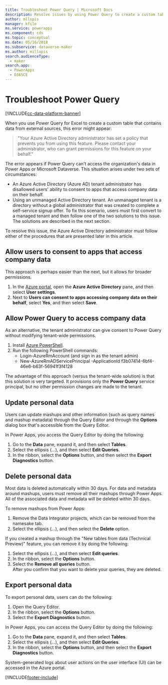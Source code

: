 ```yaml
---
title: Troubleshoot Power Query | Microsoft Docs
description: Resolve issues by using Power Query to create a custom table in Microsoft Dataverse.
author: mllopis
manager: kfile
ms.service: powerapps
ms.component: cds
ms.topic: conceptual
ms.date: 05/16/2018
ms.subservice: dataverse-maker
ms.author: millopis
search.audienceType: 
  - maker
search.app: 
  - PowerApps
  - D365CE
---
```


# Troubleshoot Power Query
[!INCLUDE[cc-data-platform-banner](../../includes/cc-data-platform-banner.md)]

When you use Power Query for Excel to create a custom table that contains data from external sources, this error might appear:

>"Your Azure Active Directory administrator has set a policy that prevents you from using this feature. Please contact your administrator, who can grant permissions for this feature on your behalf."

The error appears if Power Query can't access the organization's data in Power Apps or Microsoft Dataverse. This situation arises under two sets of circumstances:

* An Azure Active Directory (Azure AD) tenant administrator has disallowed users' ability to consent to apps that access company data on their behalf.
* Using an unmanaged Active Directory tenant. An unmanaged tenant is a directory without a global administrator that was created to complete a self-service signup offer. To fix this scenario, users must first convert to a managed tenant and then follow one of the two solutions to this issue. The solutions are described in the next section.

To resolve this issue, the Azure Active Directory administrator must follow either of the procedures that are presented later in this article.

## Allow users to consent to apps that access company data
This approach is perhaps easier than the next, but it allows for broader permissions.

1. In the [Azure portal](https://portal.azure.com), open the **Azure Active Directory** pane, and then select **User settings**.
2. Next to **Users can consent to apps accessing company data on their behalf**, select **Yes**, and then select **Save**.

## Allow Power Query to access company data
As an alternative, the tenant administrator can give consent to Power Query without modifying tenant-wide permissions.

1. Install [Azure PowerShell](/powershell/azure/install-azurerm-ps).
2. Run the following PowerShell commands:
   * Login-AzureRmAccount (and sign in as the tenant admin)
   * New-AzureRmADServicePrincipal -ApplicationId f3b07414-6bf4-46e6-b63f-56941f3f4128

The advantage of this approach (versus the tenant-wide solution) is that this solution is very targeted. It provisions only the **Power Query** service principal, but no other permission changes are made to the tenant.

## Update personal data

Users can update mashups and other information (such as query names and mashup metadata) through the Query Editor and through the **Options** dialog box that's accessible from the Query Editor.

In Power Apps, you access the Query Editor by doing the following:
1. Go to the **Data** pane, expand it, and then select **Tables**. 
2. Select the ellipsis (...), and then select **Edit Queries**.
3. In the ribbon, select the **Options** button, and then select the **Export Diagnostics** button.


## Delete personal data

Most data is deleted automatically within 30 days. For data and metadata around mashups, users must remove all their mashups through Power Apps. All of the associated data and metadata will be deleted within 30 days.

To remove mashups from Power Apps:
1. Remove the Data Integrator projects, which can be removed from the namesake tab.
2. Select the ellipsis (...), and then select the **Delete** option.

If you created a mashup through the "New tables from data (Technical Preview)" feature, you can remove it by doing the following:
1. Select the ellipsis (...), and then select **Edit queries**.
2. In the ribbon, select the **Options** button.
3. Select the **Remove all queries** button.  
    After you confirm that you want to delete your queries, they are deleted.

## Export personal data

To export personal data, users can do the following:
1. Open the Query Editor.
2. In the ribbon, select the **Options** button.
3. Select the **Export Diagnostics** button.

In Power Apps, you can access the Query Editor by doing the following:
1. Go to the **Data** pane, expand it, and then select **Tables**.
2. Select the ellipsis (...), and then select **Edit Queries**. 
3. In the ribbon, select the **Options** button, and then select the **Export Diagnostics** button.

System-generated logs about user actions on the user interface (UI) can be accessed in the Azure portal.





[!INCLUDE[footer-include](../../includes/footer-banner.md)]